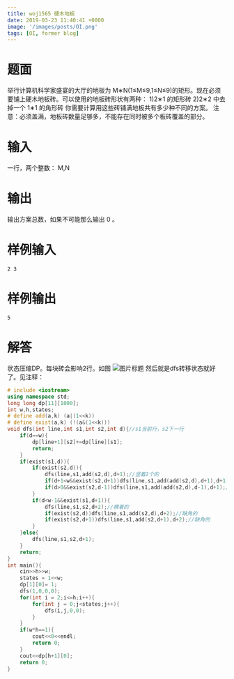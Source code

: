 ```yaml
---
title: woj1565 硬木地板
date: 2019-03-23 11:40:41 +0800
image: '/images/posts/OI.png'
tags: [OI, former blog]
---
```


# 题面
举行计算机科学家盛宴的大厅的地板为 M∗N(1≤M≤9,1≤N≤9)的矩形。现在必须要铺上硬木地板砖。可以使用的地板砖形状有两种：
1)2∗1 的矩形砖
2)2∗2 中去掉一个 1∗1 的角形砖
你需要计算用这些砖铺满地板共有多少种不同的方案。
注意：必须盖满，地板砖数量足够多，不能存在同时被多个板砖覆盖的部分。
#  输入
一行，两个整数： M,N
#  输出
输出方案总数，如果不可能那么输出 0 。
#  样例输入
```
2 3
```
#  样例输出 
```
5
```
# 解答
状态压缩DP。每块砖会影响2行。如图
![图片标题](https://cdn.risingentropy.top/images/posts/c95ab2bab64417e5f0001db.png)
然后就是dfs转移状态就好了。见注释：
```cpp
# include <iostream>
using namespace std;
long long dp[11][1000];
int w,h,states;
# define add(a,k) (a|(1<<k))
# define exist(a,k) (!(a&(1<<k)))
void dfs(int line,int s1,int s2,int d){//s1当前行，s2下一行
	if(d==w){
		dp[line+1][s2]+=dp[line][s1];
		return;
	} 
	if(exist(s1,d)){
		if(exist(s2,d)){
			dfs(line,s1,add(s2,d),d+1);//竖着2个的
			if(d+1<w&&exist(s2,d+1))dfs(line,s1,add(add(s2,d),d+1),d+1);//缺角的
			if(d>0&&exist(s2,d-1))dfs(line,s1,add(add(s2,d),d-1),d+1);//缺角的
		}
		if(d<w-1&&exist(s1,d+1)){
			dfs(line,s1,s2,d+2);//横着的
			if(exist(s2,d))dfs(line,s1,add(s2,d),d+2);//缺角的
			if(exist(s2,d+1))dfs(line,s1,add(s2,d+1),d+2);//缺角的
		}
	}else{
		dfs(line,s1,s2,d+1);
	}
	return;
}
int main(){
	cin>>h>>w;
	states = 1<<w;
	dp[1][0]= 1;
	dfs(1,0,0,0); 
	for(int i = 2;i<=h;i++){
		for(int j = 0;j<states;j++){
			dfs(i,j,0,0);
		}
	}
	if(w*h==1){
		cout<<0<<endl;
		return 0;
	}
	cout<<dp[h+1][0];
	return 0;
}
```